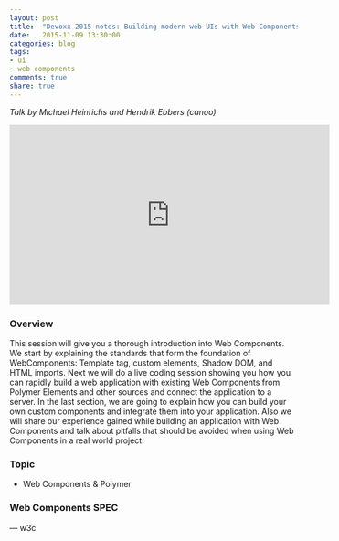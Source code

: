 ```yaml
---
layout: post
title:  "Devoxx 2015 notes: Building modern web UIs with Web Components"
date:   2015-11-09 13:30:00
categories: blog
tags:
- ui
- web components
comments: true
share: true
---
```

*Talk by Michael Heinrichs and Hendrik Ebbers (canoo)*

<iframe width="560" height="315" src="https://www.youtube.com/embed/muqOStp3A_o" frameborder="0" allowfullscreen></iframe>

### Overview
This session will give you a thorough introduction into Web Components. We start by explaining the standards that form the foundation of WebComponents: Template tag, custom elements, Shadow DOM, and HTML imports. Next we will do a live coding session showing you how you can rapidly build a web application with existing Web Components from Polymer Elements and other sources and connect the application to a server. In the last section, we are going to explain how you can build your own custom components and integrate them into your application. Also we will share our experience gained while building an application with Web Components and talk about pitfalls that should be avoided when using Web Components in a real world project.

### Topic
- Web Components & Polymer

### Web Components SPEC
— w3c
